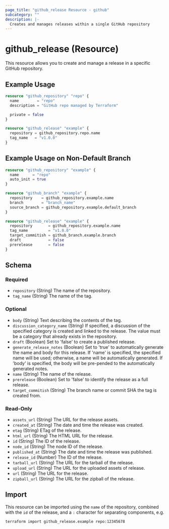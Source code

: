 ```yaml
---
page_title: "github_release Resource - github"
subcategory: ""
description: |-
  Creates and manages releases within a single GitHub repository
---
```


# github_release (Resource)

This resource allows you to create and manage a release in a specific GitHub repository.

## Example Usage

```terraform
resource "github_repository" "repo" {
  name        = "repo"
  description = "GitHub repo managed by Terraform"

  private = false
}

resource "github_release" "example" {
  repository = github_repository.repo.name
  tag_name   = "v1.0.0"
}
```

## Example Usage on Non-Default Branch

```terraform
resource "github_repository" "example" {
  name      = "repo"
  auto_init = true
}

resource "github_branch" "example" {
  repository    = github_repository.example.name
  branch        = "branch_name"
  source_branch = github_repository.example.default_branch
}

resource "github_release" "example" {
  repository       = github_repository.example.name
  tag_name         = "v1.0.0"
  target_commitish = github_branch.example.branch
  draft            = false
  prerelease       = false
}
```

<!-- schema generated by tfplugindocs -->
## Schema

### Required

- `repository` (String) The name of the repository.
- `tag_name` (String) The name of the tag.

### Optional

- `body` (String) Text describing the contents of the tag.
- `discussion_category_name` (String) If specified, a discussion of the specified category is created and linked to the release. The value must be a category that already exists in the repository.
- `draft` (Boolean) Set to 'false' to create a published release.
- `generate_release_notes` (Boolean) Set to 'true' to automatically generate the name and body for this release. If 'name' is specified, the specified name will be used; otherwise, a name will be automatically generated. If 'body' is specified, the body will be pre-pended to the automatically generated notes.
- `name` (String) The name of the release.
- `prerelease` (Boolean) Set to 'false' to identify the release as a full release.
- `target_commitish` (String) The branch name or commit SHA the tag is created from.

### Read-Only

- `assets_url` (String) The URL for the release assets.
- `created_at` (String) The date and time the release was created.
- `etag` (String) ETag of the release.
- `html_url` (String) The HTML URL for the release.
- `id` (String) The ID of the release.
- `node_id` (String) The node ID of the release.
- `published_at` (String) The date and time the release was published.
- `release_id` (Number) The ID of the release.
- `tarball_url` (String) The URL for the tarball of the release.
- `upload_url` (String) The URL for the uploaded assets of release.
- `url` (String) The URL for the release.
- `zipball_url` (String) The URL for the zipball of the release.

## Import

This resource can be imported using the `name` of the repository, combined with the `id` of the release, and a `:` character for separating components, e.g.

```shell
terraform import github_release.example repo:12345678
```
